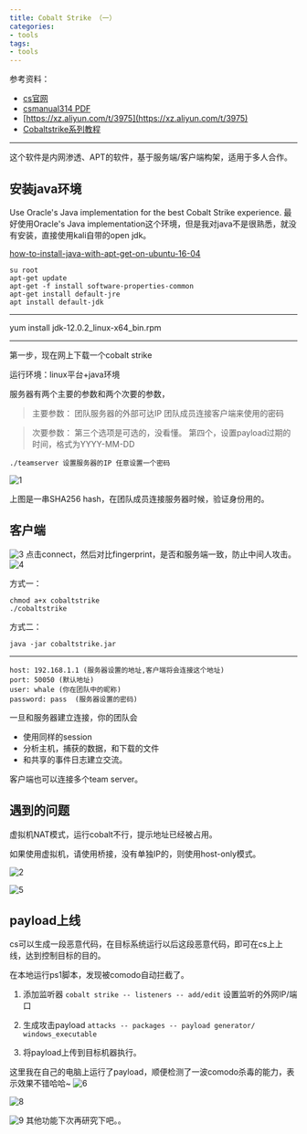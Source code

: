 ```yaml
---
title: Cobalt Strike （一）
categories:
- tools
tags:
- tools
---
```


参考资料： 
- [cs官网](https://www.cobaltstrike.com/support)
- [csmanual314 PDF](https://www.cobaltstrike.com/downloads/csmanual314.pdf)
- [https://xz.aliyun.com/t/3975](https://xz.aliyun.com/t/3975)
- [Cobaltstrike系列教程](https://mp.weixin.qq.com/s/7UZsew9zkLd-LX9JDwJ4cQ)

---

这个软件是内网渗透、APT的软件，基于服务端/客户端构架，适用于多人合作。

## 安装java环境
Use Oracle's Java implementation for the best Cobalt Strike experience.
最好使用Oracle's Java implementation这个环境，但是我对java不是很熟悉，就没有安装，直接使用kali自带的open jdk。

[how-to-install-java-with-apt-get-on-ubuntu-16-04](https://www.digitalocean.com/community/tutorials/how-to-install-java-with-apt-get-on-ubuntu-16-04)

```
su root
apt-get update
apt-get -f install software-properties-common
apt-get install default-jre
apt install default-jdk
```
---

yum install jdk-12.0.2_linux-x64_bin.rpm

---

第一步，现在网上下载一个cobalt strike

运行环境：linux平台+java环境

服务器有两个主要的参数和两个次要的参数，

>主要参数：
团队服务器的外部可达IP
 团队成员连接客户端来使用的密码

>次要参数：
第三个选项是可选的，没看懂。
第四个，设置payload过期的时间，格式为YYYY-MM-DD

`./teamserver 设置服务器的IP 任意设置一个密码`

![1](https://raw.githubusercontent.com/Whale3070/Whale3070.github.io/master/images/09-16-10/1.PNG)

上图是一串SHA256 hash，在团队成员连接服务器时候，验证身份用的。

## 客户端

![3](https://raw.githubusercontent.com/Whale3070/Whale3070.github.io/master/images/09-16-10/3.PNG)
点击connect，然后对比fingerprint，是否和服务端一致，防止中间人攻击。
![4](https://raw.githubusercontent.com/Whale3070/Whale3070.github.io/master/images/09-16-10/4.PNG)

方式一：
```
chmod a+x cobaltstrike
./cobaltstrike
```
方式二：
```
java -jar cobaltstrike.jar
```
---
```
host: 192.168.1.1 (服务器设置的地址,客户端将会连接这个地址)
port: 50050 (默认地址)
user: whale (你在团队中的昵称)
password: pass  (服务器设置的密码)
```
一旦和服务器建立连接，你的团队会
- 使用同样的session
- 分析主机，捕获的数据，和下载的文件
- 和共享的事件日志建立交流。

客户端也可以连接多个team server。

## 遇到的问题
虚拟机NAT模式，运行cobalt不行，提示地址已经被占用。

如果使用虚拟机，请使用桥接，没有单独IP的，则使用host-only模式。

![2](https://raw.githubusercontent.com/Whale3070/Whale3070.github.io/master/images/09-16-10/2.PNG)

![5](https://raw.githubusercontent.com/Whale3070/Whale3070.github.io/master/images/09-16-10/5.PNG)

## payload上线

cs可以生成一段恶意代码，在目标系统运行以后这段恶意代码，即可在cs上上线，达到控制目标的目的。

在本地运行ps1脚本，发现被comodo自动拦截了。

1. 添加监听器
`cobalt strike -- listeners -- add/edit`
设置监听的外网IP/端口

2. 生成攻击payload
`attacks -- packages -- payload generator/ windows_executable`

3. 将payload上传到目标机器执行。

这里我在自己的电脑上运行了payload，顺便检测了一波comodo杀毒的能力，表示效果不错哈哈~
![6](https://raw.githubusercontent.com/Whale3070/Whale3070.github.io/master/images/09-16-10/6.PNG)

![8](https://raw.githubusercontent.com/Whale3070/Whale3070.github.io/master/images/09-16-10/8.PNG)

![9](https://raw.githubusercontent.com/Whale3070/Whale3070.github.io/master/images/09-16-10/9.PNG)
其他功能下次再研究下吧。。